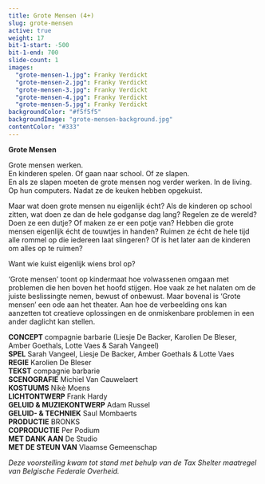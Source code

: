 ```yaml
---
title: Grote Mensen (4+)
slug: grote-mensen
active: true
weight: 17
bit-1-start: -500
bit-1-end: 700
slide-count: 1
images:
  "grote-mensen-1.jpg": Franky Verdickt
  "grote-mensen-2.jpg": Franky Verdickt
  "grote-mensen-3.jpg": Franky Verdickt
  "grote-mensen-4.jpg": Franky Verdickt
  "grote-mensen-5.jpg": Franky Verdickt
backgroundColor: "#f5f5f5"
backgroundImage: "grote-mensen-background.jpg"
contentColor: "#333"
---
```

**Grote Mensen**<br>

Grote mensen werken.<br>
En kinderen spelen. Of gaan naar school. Of ze slapen.<br>
En als ze slapen moeten de grote mensen nog verder werken. In de living. Op hun computers. Nadat ze de keuken hebben opgekuist.<br>

Maar wat doen grote mensen nu eigenlijk écht? Als de kinderen op school zitten, wat doen ze dan de hele godganse dag lang? Regelen ze de wereld? Doen ze een dutje? Of maken ze er een potje van? Hebben die grote mensen eigenlijk écht de touwtjes in handen? Ruimen ze écht de hele tijd alle rommel op die iedereen laat slingeren? Of is het later aan de kinderen om alles op te ruimen?


Want wie kuist eigenlijk wiens brol op?

‘Grote mensen’ toont op kindermaat hoe volwassenen omgaan met problemen die
hen boven het hoofd stijgen.
Hoe vaak ze het nalaten om de juiste beslissingte nemen, bewust of onbewust.
Maar bovenal is ‘Grote mensen’ een ode aan het theater. Aan hoe de verbeelding ons
kan aanzetten tot creatieve oplossingen en de onmiskenbare problemen in een
ander daglicht kan stellen.


**CONCEPT** compagnie barbarie (Liesje De Backer, Karolien De Bleser, Amber Goethals, Lotte Vaes & Sarah Vangeel)<br>
**SPEL** Sarah Vangeel, Liesje De Backer, Amber Goethals & Lotte Vaes<br>
**REGIE** Karolien De Bleser<br>
**TEKST** compagnie barbarie<br>
**SCENOGRAFIE** Michiel Van Cauwelaert<br>
**KOSTUUMS** Nikè Moens<br>
**LICHTONTWERP** Frank Hardy<br>
**GELUID & MUZIEKONTWERP** Adam Russel<br>
**GELUID- & TECHNIEK** Saul Mombaerts<br>
**PRODUCTIE** BRONKS<br>
**COPRODUCTIE** Per Podium<br>
**MET DANK AAN** De Studio<br>
**MET DE STEUN VAN** Vlaamse Gemeenschap<br>

*Deze voorstelling kwam tot stand met behulp van de Tax Shelter maatregel van Belgische Federale Overheid.*
